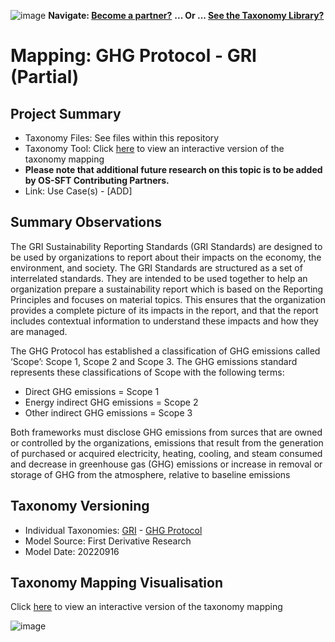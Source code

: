 ![image](https://user-images.githubusercontent.com/112073913/188821900-0c411acf-fbdd-4163-adc9-3ba4e2be78df.png)
**Navigate: [Become a partner?](https://github.com/OS-SFT/06-COLLABORATORS-PARTNERS)**
**... Or ... [See the Taxonomy Library?](https://github.com/orgs/OS-SFT/projects/2)**

# Mapping:  GHG Protocol - GRI (Partial)

## Project Summary

- Taxonomy Files: See files within this repository
- Taxonomy Tool: Click [here](https://os-sft.solidatus.com/viewer/share/vAjJcTHajRATlHEQQzpN4U2b83YkUYu4) to view an interactive version of the taxonomy mapping
- **Please note that additional future research on this topic is to be added by OS-SFT Contributing Partners.**
- Link: Use Case(s) - [ADD]

## Summary Observations

The GRI Sustainability Reporting Standards (GRI Standards) are designed to be used by organizations to report about their impacts on the economy, the environment, and society. The GRI Standards are structured as a set of interrelated standards. They are intended to be used together to help an organization prepare a sustainability report which is based on the Reporting Principles and focuses on material topics. This ensures that the organization provides a complete picture of its impacts in the report, and that the report includes contextual information to understand these impacts and how they are managed. 

The GHG Protocol has established a classification of GHG emissions called ‘Scope’: Scope 1, Scope 2 and Scope 3. The GHG emissions standard represents these classifications of Scope with the following terms:
* Direct GHG emissions = Scope 1
* Energy indirect GHG emissions = Scope 2
* Other indirect GHG emissions = Scope 3

Both frameworks must disclose GHG emissions from surces that are owned or controlled by the organizations, emissions that result from the generation of purchased or acquired electricity, heating, cooling, and steam consumed and decrease in greenhouse gas (GHG) emissions or increase in removal or storage of GHG from the atmosphere, relative to baseline emissions

## Taxonomy Versioning

- Individual Taxonomies: [GRI](https://github.com/OS-SFT/Taxonomy-Mappings-Library/tree/main/Single%20Taxonomies/GRI) - [GHG Protocol](https://github.com/OS-SFT/Taxonomy-Mappings-Library/tree/main/Single%20Taxonomies/GHGP)
- Model Source: First Derivative Research
- Model Date: 20220916

## Taxonomy Mapping Visualisation

Click [here](https://os-sft.solidatus.com/viewer/share/vAjJcTHajRATlHEQQzpN4U2b83YkUYu4) to view an interactive version of the taxonomy mapping

![image](https://github.com/OS-SFT/Taxonomy-Mappings-Library/assets/112079442/85e2bf51-0193-48f2-86a6-827df4d9fb70)
